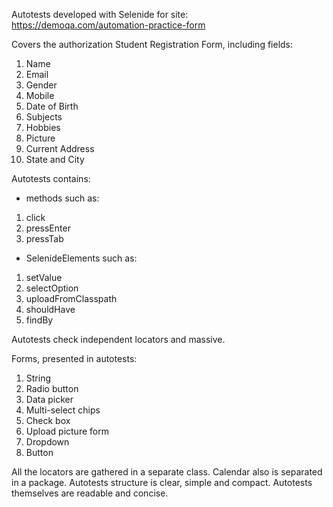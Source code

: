 Autotests developed with Selenide for site: https://demoqa.com/automation-practice-form  

Covers the authorization Student Registration Form, including fields:
1. Name
2. Email
3. Gender
4. Mobile
5. Date of Birth
6. Subjects
7. Hobbies
8. Picture
9. Current Address
10. State and City  

Autotests contains:
* methods such as:
1. click
2. pressEnter
3. pressTab
* SelenideElements such as:
1. setValue
2. selectOption
3. uploadFromClasspath
4. shouldHave
5. findBy

Autotests check independent locators and massive.

Forms, presented in autotests:
1. String
2. Radio button
3. Data picker
4. Multi-select chips
5. Check box
6. Upload picture form
7. Dropdown
8. Button

All the locators are gathered in a separate class. Calendar also is separated in a package. Autotests structure is clear, simple and compact. Autotests themselves are readable and concise.
